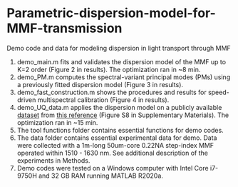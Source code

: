 # Parametric-dispersion-model-for-MMF-transmission
Demo code and data for modeling dispersion in light transport through MMF

1. demo_main.m fits and validates the dispersion model of the MMF up to K=2 order (Figure 2 in results). The optimization ran in ~8 min.
2. demo_PM.m computes the spectral-variant principal modes (PMs) using a previously fitted dispersion model (Figure 3 in results).
3. demo_fast_construction.m shows the procedures and results for speed-driven multispectral calibration (Figure 4 in results).
4. demo_UQ_data.m applies the dispersion model on a publicly available [dataset](https://espace.library.uq.edu.au/view/UQ:405939) from [this reference](https://doi.org/10.1364/OL.41.005580) (Figure S8 in Supplementary Materials). The optimization ran in ~15 min.
5. The tool functions folder contains essential functions for demo codes. 
6. The data folder contains essential experimental data for demo. Data were collected with a 1m-long 50um-core 0.22NA step-index MMF operated within 1510 - 1630 nm. See additional description of the experiments in Methods.
7. Demo codes were tested on a Windows computer with Intel Core i7-9750H and 32 GB RAM running MATLAB R2020a.
